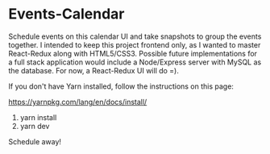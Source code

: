 # Events-Calendar

Schedule events on this calendar UI and take snapshots to group the events together. I intended to keep this project frontend only, as I wanted to master React-Redux along with HTML5/CSS3. Possible future implementations for a full stack application would include a Node/Express server with MySQL as the database. For now, a React-Redux UI will do =).

If you don't have Yarn installed, follow the instructions on this page:

  https://yarnpkg.com/lang/en/docs/install/

1. yarn install
2. yarn dev

Schedule away!